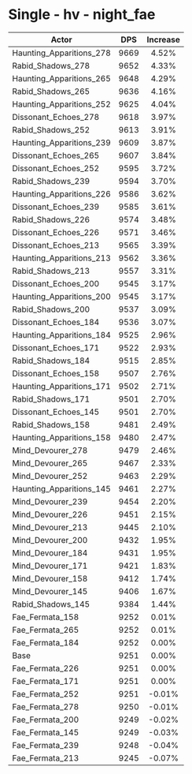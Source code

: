 # Single - hv - night_fae
| Actor | DPS | Increase |
|---|:---:|:---:|
|Haunting_Apparitions_278|9669|4.52%|
|Rabid_Shadows_278|9652|4.33%|
|Haunting_Apparitions_265|9648|4.29%|
|Rabid_Shadows_265|9636|4.16%|
|Haunting_Apparitions_252|9625|4.04%|
|Dissonant_Echoes_278|9618|3.97%|
|Rabid_Shadows_252|9613|3.91%|
|Haunting_Apparitions_239|9609|3.87%|
|Dissonant_Echoes_265|9607|3.84%|
|Dissonant_Echoes_252|9595|3.72%|
|Rabid_Shadows_239|9594|3.70%|
|Haunting_Apparitions_226|9586|3.62%|
|Dissonant_Echoes_239|9585|3.61%|
|Rabid_Shadows_226|9574|3.48%|
|Dissonant_Echoes_226|9571|3.46%|
|Dissonant_Echoes_213|9565|3.39%|
|Haunting_Apparitions_213|9562|3.36%|
|Rabid_Shadows_213|9557|3.31%|
|Dissonant_Echoes_200|9545|3.17%|
|Haunting_Apparitions_200|9545|3.17%|
|Rabid_Shadows_200|9537|3.09%|
|Dissonant_Echoes_184|9536|3.07%|
|Haunting_Apparitions_184|9525|2.96%|
|Dissonant_Echoes_171|9522|2.93%|
|Rabid_Shadows_184|9515|2.85%|
|Dissonant_Echoes_158|9507|2.76%|
|Haunting_Apparitions_171|9502|2.71%|
|Rabid_Shadows_171|9501|2.70%|
|Dissonant_Echoes_145|9501|2.70%|
|Rabid_Shadows_158|9481|2.49%|
|Haunting_Apparitions_158|9480|2.47%|
|Mind_Devourer_278|9479|2.46%|
|Mind_Devourer_265|9467|2.33%|
|Mind_Devourer_252|9463|2.29%|
|Haunting_Apparitions_145|9461|2.27%|
|Mind_Devourer_239|9454|2.20%|
|Mind_Devourer_226|9451|2.15%|
|Mind_Devourer_213|9445|2.10%|
|Mind_Devourer_200|9432|1.95%|
|Mind_Devourer_184|9431|1.95%|
|Mind_Devourer_171|9421|1.83%|
|Mind_Devourer_158|9412|1.74%|
|Mind_Devourer_145|9406|1.67%|
|Rabid_Shadows_145|9384|1.44%|
|Fae_Fermata_158|9252|0.01%|
|Fae_Fermata_265|9252|0.01%|
|Fae_Fermata_184|9252|0.00%|
|Base|9251|0.00%|
|Fae_Fermata_226|9251|0.00%|
|Fae_Fermata_171|9251|0.00%|
|Fae_Fermata_252|9251|-0.01%|
|Fae_Fermata_278|9250|-0.01%|
|Fae_Fermata_200|9249|-0.02%|
|Fae_Fermata_145|9249|-0.03%|
|Fae_Fermata_239|9248|-0.04%|
|Fae_Fermata_213|9245|-0.07%|
